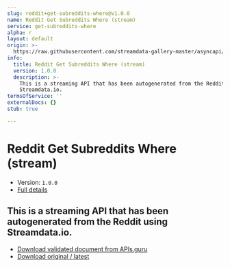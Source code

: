 ```yaml
---
slug: reddit+get-subreddits-where@v1.0.0
name: Reddit Get Subreddits Where (stream)
service: get-subreddits-where
alpha: r
layout: default
origin: >-
  https://raw.githubusercontent.com/streamdata-gallery-master/asyncapi/master/_listings/reddit/reddit-get-subreddits-where-stream-async.md
info:
  title: Reddit Get Subreddits Where (stream)
  version: 1.0.0
  description: >-
    This is a streaming API that has been autogenerated from the Reddit using
    Streamdata.io.
termsOfService: ''
externalDocs: {}
stub: true

---
```

# Reddit Get Subreddits Where (stream)

* Version: `1.0.0`
* [Full details](../html/reddit+get-subreddits-where@v1.0.0.html)



## This is a streaming API that has been autogenerated from the Reddit using Streamdata.io.



* [Download validated document from APIs.guru](https://raw.githubusercontent.com/APIs-guru/asyncapi-directory/master/docs/APIs/reddit%2Bget-subreddits-where%40v1.0.0.yaml)
* [Download original / latest](https://raw.githubusercontent.com/streamdata-gallery-master/asyncapi/master/_listings/reddit/reddit-get-subreddits-where-stream-async.md)

<script type="application/ld+json">
{
  "@context": "http://schema.org/",
  "@type": "WebAPI",
  "description": "This is a streaming API that has been autogenerated from the Reddit using Streamdata.io.",
  "documentation": "",

  "name": "Reddit Get Subreddits Where (stream)"
}
</script>
